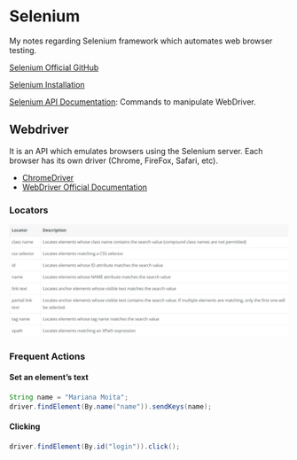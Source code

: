 # Selenium
My notes regarding Selenium framework which automates web browser testing.

[Selenium Official GitHub](https://github.com/SeleniumHQ)

[Selenium Installation](https://www.selenium.dev/documentation/en/selenium_installation/)

[Selenium API Documentation](https://www.selenium.dev/selenium/docs/api/java/): Commands to manipulate WebDriver.

## Webdriver

It is an API which emulates browsers using the Selenium server. Each browser has its own driver (Chrome, FireFox, Safari, etc).
* [ChromeDriver](https://sites.google.com/a/chromium.org/chromedriver/)
* [WebDriver Official Documentation](https://www.w3.org/TR/webdriver1/)

### Locators
![](/images/locators1.jpg)

### Frequent Actions

#### Set an element’s text
```java
String name = "Mariana Moita";
driver.findElement(By.name("name")).sendKeys(name);
```
#### Clicking
```java
driver.findElement(By.id("login")).click();
```
